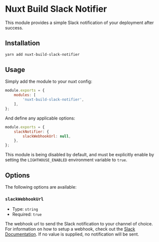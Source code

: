 # Nuxt Build Slack Notifier

This module provides a simple Slack notification of your deployment after success.

## Installation

```sh
yarn add nuxt-build-slack-notifier
```

## Usage

Simply add the module to your nuxt config:

```js
module.exports = {
    modules: [
        'nuxt-build-slack-notifier',
    ],
};
```

And define any applicable options:

```js
module.exports = {
    slackNotifier: {
        slackWebhookUrl: null,
    },
};
```

This module is being disabled by default, and must be explicitly enable by setting the `LIGHTHOUSE_ENABLED` environment variable to `true`.

## Options

The following options are available:

### `slackWebhookUrl`

- Type: `string`
- Required: `true`

The webhook url to send the Slack notification to your channel of choice. For information on how to setup a webhook, check out the [Slack Documentation](https://api.slack.com/messaging/webhooks). If no value is supplied, no notification will be sent.

